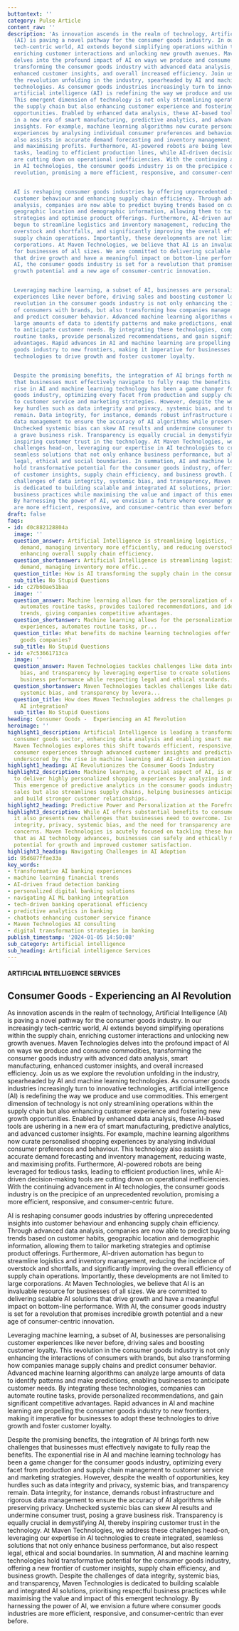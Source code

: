 ```yaml
---
buttontext: ''
category: Pulse Article
content_raw: ''
description: 'As innovation ascends in the realm of technology, Artificial Intelligence
  (AI) is paving a novel pathway for the consumer goods industry. In our increasingly
  tech-centric world, AI extends beyond simplifying operations within the supply chain,
  enriching customer interactions and unlocking new growth avenues. Maven Technologies
  delves into the profound impact of AI on ways we produce and consume commodities,
  transforming the consumer goods industry with advanced data analysis, smart manufacturing,
  enhanced customer insights, and overall increased efficiency. Join us as we explore
  the revolution unfolding in the industry, spearheaded by AI and machine learning
  technologies. As consumer goods industries increasingly turn to innovative technologies,
  artificial intelligence (AI) is redefining the way we produce and use commodities.
  This emergent dimension of technology is not only streamlining operations within
  the supply chain but also enhancing customer experience and fostering new growth
  opportunities. Enabled by enhanced data analysis, these AI-based tools are ushering
  in a new era of smart manufacturing, predictive analytics, and advanced customer
  insights. For example, machine learning algorithms now curate personalised shopping
  experiences by analysing individual consumer preferences and behaviour. This technology
  also assists in accurate demand forecasting and inventory management, reducing waste,
  and maximising profits. Furthermore, AI-powered robots are being leveraged for tedious
  tasks, leading to efficient production lines, while AI-driven decision-making tools
  are cutting down on operational inefficiencies. With the continuing advancement
  in AI technologies, the consumer goods industry is on the precipice of an unprecedented
  revolution, promising a more efficient, responsive, and consumer-centric future.


  AI is reshaping consumer goods industries by offering unprecedented insights into
  customer behaviour and enhancing supply chain efficiency. Through advanced data
  analysis, companies are now able to predict buying trends based on customer habits,
  geographic location and demographic information, allowing them to tailor marketing
  strategies and optimise product offerings. Furthermore, AI-driven automation has
  begun to streamline logistics and inventory management, reducing the incidence of
  overstock and shortfalls, and significantly improving the overall efficiency of
  supply chain operations. Importantly, these developments are not limited to large
  corporations. At Maven Technologies, we believe that AI is an invaluable resource
  for businesses of all sizes. We are committed to delivering scalable AI solutions
  that drive growth and have a meaningful impact on bottom-line performance. With
  AI, the consumer goods industry is set for a revolution that promises incredible
  growth potential and a new age of consumer-centric innovation.


  Leveraging machine learning, a subset of AI, businesses are personalising customer
  experiences like never before, driving sales and boosting customer loyalty. This
  revolution in the consumer goods industry is not only enhancing the interactions
  of consumers with brands, but also transforming how companies manage supply chains
  and predict consumer behavior. Advanced machine learning algorithms can analyze
  large amounts of data to identify patterns and make predictions, enabling businesses
  to anticipate customer needs. By integrating these technologies, companies can automate
  routine tasks, provide personalized recommendations, and gain significant competitive
  advantages. Rapid advances in AI and machine learning are propelling the consumer
  goods industry to new frontiers, making it imperative for businesses to adopt these
  technologies to drive growth and foster customer loyalty.


  Despite the promising benefits, the integration of AI brings forth new challenges
  that businesses must effectively navigate to fully reap the benefits. The exponential
  rise in AI and machine learning technology has been a game changer for the consumer
  goods industry, optimizing every facet from production and supply chain management
  to customer service and marketing strategies. However, despite the wealth of opportunities,
  key hurdles such as data integrity and privacy, systemic bias, and transparency
  remain. Data integrity, for instance, demands robust infrastructure and rigorous
  data management to ensure the accuracy of AI algorithms while preserving privacy.
  Unchecked systemic bias can skew AI results and undermine consumer trust, posing
  a grave business risk. Transparency is equally crucial in demystifying AI, thereby
  inspiring customer trust in the technology. At Maven Technologies, we address these
  challenges head-on, leveraging our expertise in AI technologies to create integrated,
  seamless solutions that not only enhance business performance, but also respect
  legal, ethical and social boundaries. In summation, AI and machine learning technologies
  hold transformative potential for the consumer goods industry, offering a new frontier
  of customer insights, supply chain efficiency, and business growth. Despite the
  challenges of data integrity, systemic bias, and transparency, Maven Technologies
  is dedicated to building scalable and integrated AI solutions, prioritising respectful
  business practices while maximising the value and impact of this emergent technology.
  By harnessing the power of AI, we envision a future where consumer goods industries
  are more efficient, responsive, and consumer-centric than ever before.'
draft: false
faqs:
- id: d0c882128804a
  image: ''
  question_answer: Artificial Intelligence is streamlining logistics, forecasting
    demand, managing inventory more efficiently, and reducing overstock and shortfalls,
    enhancing overall supply chain efficiency.
  question_shortanswer: Artificial Intelligence is streamlining logistics, forecasting
    demand, managing inventory more effic...
  question_title: How is AI transforming the supply chain in the consumer goods industry?
  sub_title: No Stupid Questions
- id: c27b60ae51baa
  image: ''
  question_answer: Machine learning allows for the personalization of customer experiences,
    automates routine tasks, provides tailored recommendations, and identifies buying
    trends, giving companies competitive advantages.
  question_shortanswer: Machine learning allows for the personalization of customer
    experiences, automates routine tasks, pr...
  question_title: What benefits do machine learning technologies offer to consumer
    goods companies?
  sub_title: No Stupid Questions
- id: e7c53661713ca
  image: ''
  question_answer: Maven Technologies tackles challenges like data integrity, systemic
    bias, and transparency by leveraging expertise to create solutions that enhance
    business performance while respecting legal and ethical standards.
  question_shortanswer: Maven Technologies tackles challenges like data integrity,
    systemic bias, and transparency by levera...
  question_title: How does Maven Technologies address the challenges presented by
    AI integration?
  sub_title: No Stupid Questions
heading: Consumer Goods -  Experiencing an AI Revolution
heroimage: ''
highlight1_description: Artificial Intelligence is leading a transformation in the
  consumer goods sector, enhancing data analysis and enabling smart manufacturing.
  Maven Technologies explores this shift towards efficient, responsive, and tailored
  consumer experiences through advanced customer insights and predictive analytics,
  underscored by the rise in machine learning and AI-driven automation.
highlight1_heading: AI Revolutionizes the Consumer Goods Industry
highlight2_description: Machine learning, a crucial aspect of AI, is empowering companies
  to deliver highly personalized shopping experiences by analyzing individual preferences.
  This emergence of predictive analytics in the consumer goods industry not only boosts
  sales but also streamlines supply chains, helping businesses anticipate market demand
  and build stronger customer relationships.
highlight2_heading: Predictive Power and Personalization at the Forefront
highlight3_description: While AI offers substantial benefits to consumer goods industries,
  it also presents new challenges that businesses need to overcome. Issues like data
  integrity, privacy, systemic bias, and the need for transparency are significant
  concerns. Maven Technologies is acutely focused on tackling these hurdles, ensuring
  that as AI technology advances, businesses can safely and ethically maximize its
  potential for growth and improved customer satisfaction.
highlight3_heading: Navigating Challenges in AI Adoption
id: 95d687ffae33a
key_words:
- transformative AI banking experiences
- machine learning financial trends
- AI-driven fraud detection banking
- personalized digital banking solutions
- navigating AI ML banking integration
- tech-driven banking operational efficiency
- predictive analytics in banking
- chatbots enhancing customer service finance
- Maven Technologies AI consulting
- digital transformation strategies in banking
publish_timestamp: '2024-01-05 14:50:08'
sub_category: Artificial intelligence
sub_heading: Artificial intelligence Services
---
```


#### ARTIFICIAL INTELLIGENCE SERVICES
## Consumer Goods -  Experiencing an AI Revolution
As innovation ascends in the realm of technology, Artificial Intelligence (AI) is paving a novel pathway for the consumer goods industry. In our increasingly tech-centric world, AI extends beyond simplifying operations within the supply chain, enriching customer interactions and unlocking new growth avenues. Maven Technologies delves into the profound impact of AI on ways we produce and consume commodities, transforming the consumer goods industry with advanced data analysis, smart manufacturing, enhanced customer insights, and overall increased efficiency. Join us as we explore the revolution unfolding in the industry, spearheaded by AI and machine learning technologies. As consumer goods industries increasingly turn to innovative technologies, artificial intelligence (AI) is redefining the way we produce and use commodities. This emergent dimension of technology is not only streamlining operations within the supply chain but also enhancing customer experience and fostering new growth opportunities. Enabled by enhanced data analysis, these AI-based tools are ushering in a new era of smart manufacturing, predictive analytics, and advanced customer insights. For example, machine learning algorithms now curate personalised shopping experiences by analysing individual consumer preferences and behaviour. This technology also assists in accurate demand forecasting and inventory management, reducing waste, and maximising profits. Furthermore, AI-powered robots are being leveraged for tedious tasks, leading to efficient production lines, while AI-driven decision-making tools are cutting down on operational inefficiencies. With the continuing advancement in AI technologies, the consumer goods industry is on the precipice of an unprecedented revolution, promising a more efficient, responsive, and consumer-centric future.

AI is reshaping consumer goods industries by offering unprecedented insights into customer behaviour and enhancing supply chain efficiency. Through advanced data analysis, companies are now able to predict buying trends based on customer habits, geographic location and demographic information, allowing them to tailor marketing strategies and optimise product offerings. Furthermore, AI-driven automation has begun to streamline logistics and inventory management, reducing the incidence of overstock and shortfalls, and significantly improving the overall efficiency of supply chain operations. Importantly, these developments are not limited to large corporations. At Maven Technologies, we believe that AI is an invaluable resource for businesses of all sizes. We are committed to delivering scalable AI solutions that drive growth and have a meaningful impact on bottom-line performance. With AI, the consumer goods industry is set for a revolution that promises incredible growth potential and a new age of consumer-centric innovation.

Leveraging machine learning, a subset of AI, businesses are personalising customer experiences like never before, driving sales and boosting customer loyalty. This revolution in the consumer goods industry is not only enhancing the interactions of consumers with brands, but also transforming how companies manage supply chains and predict consumer behavior. Advanced machine learning algorithms can analyze large amounts of data to identify patterns and make predictions, enabling businesses to anticipate customer needs. By integrating these technologies, companies can automate routine tasks, provide personalized recommendations, and gain significant competitive advantages. Rapid advances in AI and machine learning are propelling the consumer goods industry to new frontiers, making it imperative for businesses to adopt these technologies to drive growth and foster customer loyalty.

Despite the promising benefits, the integration of AI brings forth new challenges that businesses must effectively navigate to fully reap the benefits. The exponential rise in AI and machine learning technology has been a game changer for the consumer goods industry, optimizing every facet from production and supply chain management to customer service and marketing strategies. However, despite the wealth of opportunities, key hurdles such as data integrity and privacy, systemic bias, and transparency remain. Data integrity, for instance, demands robust infrastructure and rigorous data management to ensure the accuracy of AI algorithms while preserving privacy. Unchecked systemic bias can skew AI results and undermine consumer trust, posing a grave business risk. Transparency is equally crucial in demystifying AI, thereby inspiring customer trust in the technology. At Maven Technologies, we address these challenges head-on, leveraging our expertise in AI technologies to create integrated, seamless solutions that not only enhance business performance, but also respect legal, ethical and social boundaries. In summation, AI and machine learning technologies hold transformative potential for the consumer goods industry, offering a new frontier of customer insights, supply chain efficiency, and business growth. Despite the challenges of data integrity, systemic bias, and transparency, Maven Technologies is dedicated to building scalable and integrated AI solutions, prioritising respectful business practices while maximising the value and impact of this emergent technology. By harnessing the power of AI, we envision a future where consumer goods industries are more efficient, responsive, and consumer-centric than ever before.
